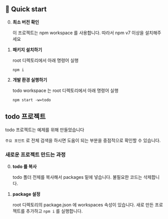 ## 🚀 Quick start

0.  **최소 버전 확인**

    이 프로젝트는 npm workspace 를 사용합니다. 따라서 npm v7 이상을 설치해주세요

1.  **패키지 설치하기**

    root 디렉토리에서 아래 명령어 실행

    ```shell
    npm i
    ```

2.  **개발 환경 실행하기**

    todo workspace 는 root 디렉토리에서 아래 명령어 실행

    ```shell
    npm start -w=todo
    ```

## todo 프로젝트

todo 프로젝트는 예제를 위해 만들었습니다

`주요 포인트` 로 전체 검색을 하시면 도움이 되는 부분을 중점적으로 확인할 수 있습니다.

### 새로운 프로젝트 만드는 과정

0.  **todo 를 복사**

    todo 폴더 전체를 복사해서 packages 밑에 넣습니다. 불필요한 코드는 삭제합니다.

1.  **package 설정**

    root 디렉토리의 package.json 에 workspaces 속성이 있습니다. 새로 만든 프로젝트를 추가하고 `npm i` 를 실행합니다.
